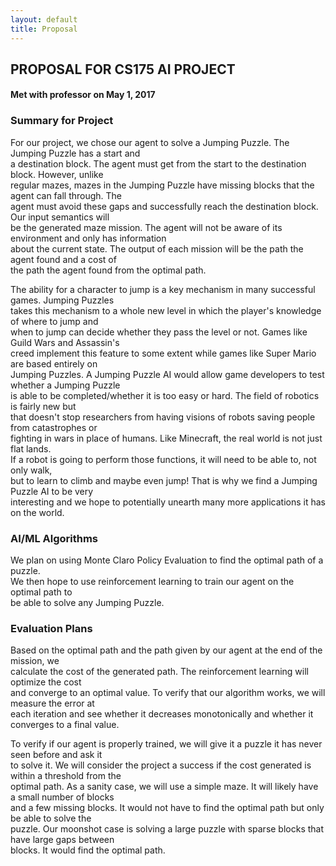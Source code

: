 ```yaml
---
layout: default
title: Proposal
---
```


## PROPOSAL FOR CS175 AI PROJECT
#### Met with professor on May 1, 2017


### Summary for Project

For our project, we chose our agent to solve a Jumping Puzzle. The Jumping Puzzle has a start and <br />
a destination block. The agent must get from the start to the destination block. However, unlike <br />
regular mazes, mazes in the Jumping Puzzle have missing blocks that the agent can fall through. The <br />
agent must avoid these gaps and successfully reach the destination block. Our input semantics will <br />
be the generated maze mission. The agent will not be aware of its environment and only has information <br />
about the current state. The output of each mission will be the path the agent found and a cost of <br />
the path the agent found from the optimal path. <br />

The ability for a character to jump is a key mechanism in many successful games. Jumping Puzzles <br />
takes this mechanism to a whole new level in which the player's knowledge of where to jump and <br />
when to jump can decide whether they pass the level or not. Games like Guild Wars and Assassin's <br />
creed implement this feature to some extent while games like Super Mario are based entirely on <br />
Jumping Puzzles. A Jumping Puzzle AI would allow game developers to test whether a Jumping Puzzle <br />
is able to be completed/whether it is too easy or hard. The field of robotics is fairly new but <br />
that doesn't stop researchers from having visions of robots saving people from catastrophes or <br />
fighting in wars in place of humans. Like Minecraft, the real world is not just flat lands. <br /> 
If a robot is going to perform those functions, it will need to be able to, not only walk, <br />
but to learn to climb and maybe even jump! That is why we find a Jumping Puzzle AI to be very <br />
interesting and we hope to potentially unearth many more applications it has on the world. <br />
    
### AI/ML Algorithms

We plan on using Monte Claro Policy Evaluation to find the optimal path of a puzzle. <br />
We then hope to use reinforcement learning to train our agent on the optimal path to <br />
be able to solve any Jumping Puzzle. <br />
    
### Evaluation Plans

Based on the optimal path and the path given by our agent at the end of the mission, we <br />
calculate the cost of the generated path. The reinforcement learning will optimize the cost <br />
and converge to an optimal value. To verify that our algorithm works, we will measure the error at <br />
each iteration and see whether it decreases monotonically and whether it converges to a final value. <br />

To verify if our agent is properly trained, we will give it a puzzle it has never seen before and ask it <br />
to solve it. We will consider the project a success if the cost generated is within a threshold from the <br />
optimal path. As a sanity case, we will use a simple maze. It will likely have a small number of blocks <br />
and a few missing blocks. It would not have to find the optimal path but only be able to solve the <br />
puzzle. Our moonshot case is solving a large puzzle with sparse blocks that have large gaps between <br />
blocks. It would find the optimal path. <br />

